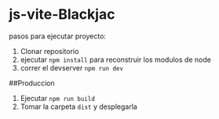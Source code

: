 # js-vite-Blackjac
pasos para ejecutar proyecto:
1. Clonar repositorio
2. ejecutar ``npm install`` para reconstruir los modulos de node
3. correr el devserver ``npm run dev``

##Produccion
1. Ejecutar ``npm run build``
2. Tomar la carpeta ``dist`` y desplegarla
